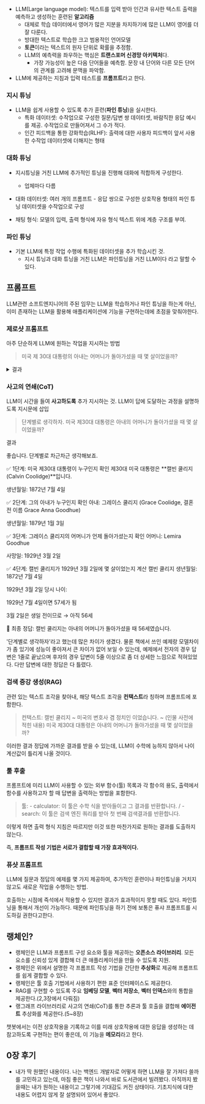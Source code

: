 - LLM(Large language model): 텍스트를 입력 받아 인간과 유사한 텍스트 출력을 예측하고 생성하는 훈련된 **알고리즘**
    - 대체로 학습 데이터에서 영어가 많은 지분을 차지하기에 많은 LLM이 영어를 더 잘 다룬다.
    - 방대한 텍스트로 학습한 크고 범용적인 언어모델
    - **토큰**이라는 텍스트의 원자 단위로 확률을 추정함.
    - LLM의 예측력을 좌우하는 핵심은 **트랜스포머 신경망 아키텍처**다.
        - 가장 가능성이 높은 다음 단어들을 예측함. 문장 내 단어와 다른 모든 단어의 관계를 고려해 문맥을 파악함.
- LLM에 제공하는 지침과 입력 테스트를 **프롬프트**라고 한다.


### 지시 튜닝

- LLM을 쉽게 사용할 수 있도록 추가 훈련(**파인 튜닝**)을 실시한다.
    - 특화 데이터셋: 수작업으로 구성한 질문/답변 쌍 데이터셋, 바람직한 응답 예시를 제공. 수작업으로 만들어져서 그 수가 적다.
    - 인간 피드백을 통한 강화학습(RLHF): 출력에 대한 사용자 피드백이 앞서 사용한 수작업 데이터셋에 더해지는 형태

### 대화 튜닝

- 지시튜닝을 거친 LLM에 추가적인 튜닝을 진행해 대화에 적합하게 구성한다.
    - 업체마다 다름

- 대화 데이터셋: 여러 개의 프롬프트 - 응답 쌍으로 구성한 상호작용 형태의 파인 튜닝 데이터셋을 수작업으로 구성
- 채팅 형식: 모델의 입력, 출력 형식에 자유 형식 텍스트 위에 계층 구조를 부여. 

### 파인 튜닝

- 기본 LLM에 특정 작업 수행에 특화된 데이터셋을 추가 학습시킨 것. 
    - 지시 튜닝과 대화 튜닝을 거친 LLM은 파인튜닝을 거친 LLM이다 라고 말할 수 있다.

## 프롬프트

LLM관련 소프트엔지니어의 주된 임무는 LLM을 학습하거나 파인 튜닝을 하는게 아닌, 이미 존재하는 LLM을 활용해 애플리케이션에 기능을 구현하는데에 초점을 맞춰야한다.

### 제로샷 프롬프트

아주 단순하게 LLM에 원하는 작업을 지시하는 방법

> 미국 제 30대 대통령의 아내는 어머니가 돌아가셨을 때 몇 살이었을까?

<details>

<summary> 결과 </summary>

미국 제30대 대통령은 **캘빈 쿨리지 (Calvin Coolidge)**입니다.

그의 아내는 **그레이스 쿨리지 (Grace Coolidge)**이며, 본명은 Grace Anna Goodhue입니다.

✔️ 질문:
그레이스 쿨리지가 어머니가 돌아가셨을 때 몇 살이었는가?

📘 정보 조사:
그레이스 쿨리지 생년월일:
1879년 1월 3일

그레이스 쿨리지의 어머니 (Lemira Goodhue) 사망일:
1929년 3월 2일

🧮 나이 계산:
1929년 3월 2일 - 1879년 1월 3일 →
50세 (만 50세 생일 지남)

✅ 정답:
그레이스 쿨리지는 어머니가 돌아가셨을 때 50세였습니다.

</details>

### 사고의 연쇄(CoT)

LLM이 시간을 들여 **사고하도록** 추가 지시하는 것. LLM이 답에 도달하는 과정을 설명하도록 지시문에 삽입

> 단계별로 생각하자. 미국 제30대 대통령은 아내의 어머니가 돌아가셨을 때 몇 살이었을까?

</details>

<summary> 결과 </summary>

좋습니다. 단계별로 차근차근 생각해보죠.

✅ 1단계: 미국 제30대 대통령이 누구인지 확인
제30대 미국 대통령은 **캘빈 쿨리지 (Calvin Coolidge)**입니다.

생년월일: 1872년 7월 4일

✅ 2단계: 그의 아내가 누구인지 확인
아내: 그레이스 쿨리지 (Grace Coolidge, 결혼 전 이름 Grace Anna Goodhue)

생년월일: 1879년 1월 3일

✅ 3단계: 그레이스 쿨리지의 어머니가 언제 돌아가셨는지 확인
어머니: Lemira Goodhue

사망일: 1929년 3월 2일

✅ 4단계: 캘빈 쿨리지가 1929년 3월 2일에 몇 살이었는지 계산
캘빈 쿨리지 생년월일: 1872년 7월 4일

1929년 3월 2일 당시 나이:

1929년 7월 4일이면 57세가 됨

3월 2일은 생일 전이므로 → 아직 56세

🎯 최종 정답:
캘빈 쿨리지는 아내의 어머니가 돌아가셨을 때 56세였습니다.

</details>

'단계별로 생각하자'라고 했는데 많은 차이가 생겼다. 물론 책에서 쓰인 예제랑 모델차이가 좀 있기에 성능이 좋아져서 큰 차이가 없어 보일 수 있는데, 
예제에서 전자의 경우 답변은 1줄로 끝났으며 후자의 경우 답변이 5줄 이상으로 좀 더 상세한 느낌으로 적혀있었다. 다만 답변에 대한 정답은 다 틀렸다.

### 검색 증강 생성(RAG)

관련 있는 텍스트 조각을 찾아내, 해당 텍스트 조각을 **컨택스트**라 칭하며 프롬프트에 포함한다.

> 컨택스트: 캘빈 쿨리지 ~ 미국의 변호사 겸 정치인 이었습니다. ~ (인물 사전에 적힌 내용) 미국 제30대 대통령은 아내의 어머니가 돌아가셨을 때 몇 살이었을까?

이러한 결과 정답에 가까운 결과를 받을 수 있는데, LLM이 수학에 능하지 않아서 나이 계산값이 틀리게 나올 것이다.

### 툴 후출

프롬프트에 미리 LLM이 사용할 수 있는 외부 함수(툴) 목록과 각 함수의 용도, 출력에서 함수를 사용하고자 할 때 답변을 출력하는 방법을 포함한다.

> 툴: - calculator: 이 툴은 수학 식을 받아들이고 그 결과를 반환합니다. / - search: 이 툴은 검색 엔진 쿼리를 받아 첫 번째 검색결과를 반환합니다.

이렇게 하면 출력 형식 지침은 따르지만 이것 또한 마찬가지로 원하는 결과를 도출하지 않는다.

즉, **프롬프트 작성 기법은 서로가 결합할 때 가장 효과적이다.**


### 퓨샷 프롬프트

LLM에 질문과 정답의 예제를 몇 가지 제공하여, 추가적인 훈련이나 파인튜닝을 거치지 않고도 새로운 작업을 수행하는 방법.

호출하는 시점에 즉석에서 적용할 수 있지만 결과가 효과적이지 못할 때도 있다. 파인튜닝을 통해서 개선이 가능하다. 때문에 파인튜닝을 하기 전에 보통은 퓨샤 프롬프트를 시도하길 권한다고한다.

## 랭체인?

- 랭체인은 LLM과 프롬프트 구성 요소와 툴을 제공하는 **오픈소스 라이브러리**. 모든 요소를 신뢰성 있게 결합해 더 큰 애플리케이션을 만들 수 있도록 지원.
- 랭체인은 위에서 설명한 각 프롬프트 작성 기법을 간단한 **추상화**로 제공해 프롬프트를 쉽게 결합할 수 있다.
- 랭체인은 툴 호출 기법에서 사용하기 편한 표준 인터페이스도 제공한다.
- RAG를 구현할 수 있도록 주요 **임베딩 모델**, **벡터 저장소**, **벡터 인덱스**와의 통합을 제공한다.(2,3장에서 다뤄짐)
- 랭그래프 라이브러리로 사고의 연쇄(CoT)를 통한 추론과 툴 호출을 결합해 **에이전트** 추상화를 제공한다.(5~8장)

챗봇에서는 이전 상호작용을 기록하고 이를 미래 상호작용에 대한 응답을 생성하는 데 참고하도록 구현하는 편이 좋은데, 이 기능을 **메모리**라고 한다.


## 0장 후기

- 내가 딱 원했던 내용이다. 나는 백엔드 개발자로 어떻게 하면 LLM을 잘 가져다 쓸까를 고민하고 있는데, 마침 좋은 책이 나와서 바로 도서관에서 빌려봤다.
아직까지 봤을때는 내가 원하는 내용이고 그렇기에 기대감도 커진 상태이다. 기초지식에 대한 내용도 어렵지 않게 잘 설명되어 있어서 좋았다.

